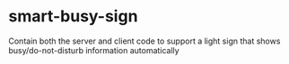 # smart-busy-sign
Contain both the server and client code to support a light sign that shows busy/do-not-disturb information automatically
